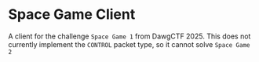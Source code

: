 # Space Game Client
A client for the challenge `Space Game 1` from DawgCTF 2025.
This does not currently implement the `CONTROL` packet type, so it cannot solve `Space Game 2` 